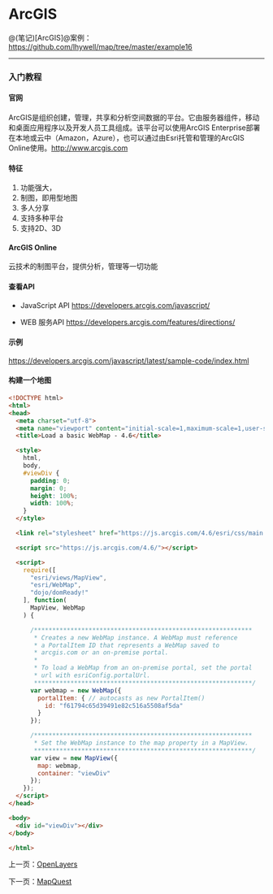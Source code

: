 ArcGIS
====================

@(笔记)[ArcGIS]@案例：https://github.com/lhywell/map/tree/master/example16

-------------------

### 入门教程

#### 官网
ArcGIS是组织创建，管理，共享和分析空间数据的平台。它由服务器组件，移动和桌面应用程序以及开发人员工具组成。该平台可以使用ArcGIS Enterprise部署在本地或云中（Amazon，Azure），也可以通过由Esri托管和管理的ArcGIS Online使用。http://www.arcgis.com

#### 特征
1. 功能强大，
2. 制图，即用型地图
3. 多人分享
4. 支持多种平台
5. 支持2D、3D

#### ArcGIS Online
云技术的制图平台，提供分析，管理等一切功能

#### 查看API
- JavaScript API
https://developers.arcgis.com/javascript/

- WEB 服务API
https://developers.arcgis.com/features/directions/

#### 示例
https://developers.arcgis.com/javascript/latest/sample-code/index.html

#### 构建一个地图

```html
<!DOCTYPE html>
<html>
<head>
  <meta charset="utf-8">
  <meta name="viewport" content="initial-scale=1,maximum-scale=1,user-scalable=no">
  <title>Load a basic WebMap - 4.6</title>

  <style>
    html,
    body,
    #viewDiv {
      padding: 0;
      margin: 0;
      height: 100%;
      width: 100%;
    }
  </style>

  <link rel="stylesheet" href="https://js.arcgis.com/4.6/esri/css/main.css">

  <script src="https://js.arcgis.com/4.6/"></script>

  <script>
    require([
      "esri/views/MapView",
      "esri/WebMap",
      "dojo/domReady!"
    ], function(
      MapView, WebMap
    ) {

      /************************************************************
       * Creates a new WebMap instance. A WebMap must reference
       * a PortalItem ID that represents a WebMap saved to
       * arcgis.com or an on-premise portal.
       *
       * To load a WebMap from an on-premise portal, set the portal
       * url with esriConfig.portalUrl.
       ************************************************************/
      var webmap = new WebMap({
        portalItem: { // autocasts as new PortalItem()
          id: "f61794c65d39491e82c516a5508af5da"
        }
      });

      /************************************************************
       * Set the WebMap instance to the map property in a MapView.
       ************************************************************/
      var view = new MapView({
        map: webmap,
        container: "viewDiv"
      });
    });
  </script>
</head>

<body>
  <div id="viewDiv"></div>
</body>

</html>
```
上一页：[OpenLayers](https://github.com/lhywell/map/blob/master/2.6README.md)

下一页：[MapQuest](https://github.com/lhywell/map/blob/master/2.8README.md)
